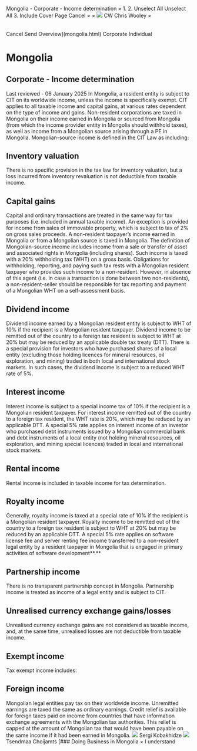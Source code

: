 Mongolia - Corporate - Income determination
×
1.
2.
Unselect All
Unselect All
3.
Include Cover Page
Cancel
×
×
![](-/media/world-wide-tax-summaries/attachments/global---chris-wooley.ashx%3Frev=ac5e5f3223b34096b1afc2a6009c7320&revision=ac5e5f32-23b3-4096-b1af-c2a6009c7320&hash=859B7ADC84DC2CBEC9760E9E6EE7DE6D0A8BFCDF)
CW
Chris Wooley
×
######
Cancel
Send
Overview](mongolia.html)
Corporate
Individual
# Mongolia
## Corporate - Income determination
Last reviewed - 06 January 2025
In Mongolia, a resident entity is subject to CIT on its worldwide income, unless the income is specifically exempt. CIT applies to all taxable income and capital gains, at various rates dependent on the type of income and gains.
Non-resident corporations are taxed in Mongolia on their income earned in Mongolia or sourced from Mongolia (from which the income provider entity in Mongolia should withhold taxes), as well as income from a Mongolian source arising through a PE in Mongolia.
Mongolian-source income is defined in the CIT Law as including:
## Inventory valuation
There is no specific provision in the tax law for inventory valuation, but a loss incurred from inventory revaluation is not deductible from taxable income.
## Capital gains
Capital and ordinary transactions are treated in the same way for tax purposes (i.e. included in annual taxable income). An exception is provided for income from sales of immovable property, which is subject to tax of 2% on gross sales proceeds.
A non-resident taxpayer’s income earned in Mongolia or from a Mongolian source is taxed in Mongolia. The definition of Mongolian-source income includes income from a sale or transfer of asset and associated rights in Mongolia (including shares). Such income is taxed with a 20% withholding tax (WHT) on a gross basis.
Obligations for withholding, reporting, and paying such tax rests with a Mongolian resident taxpayer who provides such income to a non-resident. However, in absence of this agent (i.e. in case a transaction is done between two non-residents), a non-resident-seller should be responsible for tax reporting and payment of a Mongolian WHT on a self-assessment basis.
## Dividend income
Dividend income earned by a Mongolian resident entity is subject to WHT of 10% if the recipient is a Mongolian resident taxpayer. Dividend income to be remitted out of the country to a foreign tax resident is subject to WHT at 20% but may be reduced by an applicable double tax treaty (DTT).
There is a special provision for investors who have purchased shares of a local entity (excluding those holding licences for mineral resources, oil exploration, and mining) traded in both local and international stock markets. In such cases, the dividend income is subject to a reduced WHT rate of 5%.
## Interest income
Interest income is subject to a special income tax of 10% if the recipient is a Mongolian resident taxpayer. For interest income remitted out of the country to a foreign tax resident, the WHT rate is 20%, which may be reduced by an applicable DTT.
A special 5% rate applies on interest income of an investor who purchased debt instruments issued by a Mongolian commercial bank and debt instruments of a local entity (not holding mineral resources, oil exploration, and mining special licences) traded in local and international stock markets.
## Rental income
Rental income is included in taxable income for tax determination.
## Royalty income
Generally, royalty income is taxed at a special rate of 10% if the recipient is a Mongolian resident taxpayer. Royalty income to be remitted out of the country to a foreign tax resident is subject to WHT at 20% but may be reduced by an applicable DTT.
A special 5% rate applies on software license fee and server renting fee income transferred to a non-resident legal entity by a resident taxpayer in Mongolia that is engaged in primary activities of software development**.**
## Partnership income
There is no transparent partnership concept in Mongolia. Partnership income is treated as income of a legal entity and is subject to CIT.
## Unrealised currency exchange gains/losses
Unrealised currency exchange gains are not considered as taxable income, and, at the same time, unrealised losses are not deductible from taxable income.
## Exempt income
Tax exempt income includes:
## Foreign income
Mongolian legal entities pay tax on their worldwide income. Unremitted earnings are taxed the same as ordinary earnings.
Credit relief is available for foreign taxes paid on income from countries that have information exchange agreements with the Mongolian tax authorities. This relief is capped at the amount of Mongolian tax that would have been payable on the same income if it had been earned in Mongolia.
![](-/media/world-wide-tax-summaries/mongoliasergi-kobakhidzemongolia--sergi-kobakhidzejpg20240220123859709.ashx%3Frev=a9928c930f0743328ee2941a4005a6da&revision=a9928c93-0f07-4332-8ee2-941a4005a6da&hash=7B89D0C41359AC494BEE7349DDBC0D8187DCBA0B)
Sergi Kobakhidze
![](-/media/world-wide-tax-summaries/attachments/mongolia---tsendmaa-choijamts.ashx%3Frev=1ff707d7b62e46d9b7adda037c8d4b6a&revision=1ff707d7-b62e-46d9-b7ad-da037c8d4b6a&hash=4AEABB77C838553870401EA8CA0D48F0DAFEFD96)
Tsendmaa Choijamts
[### Doing Business in Mongolia
×
I understand